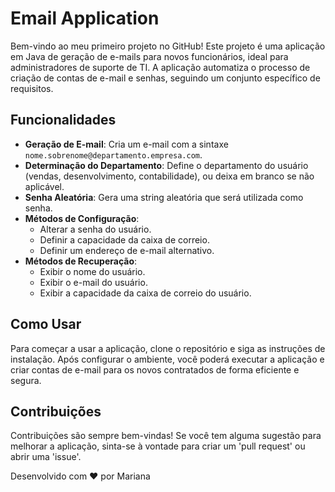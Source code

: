 # Email Application

Bem-vindo ao meu primeiro projeto no GitHub! Este projeto é uma aplicação em Java de geração de e-mails para novos funcionários, ideal para administradores de suporte de TI. A aplicação automatiza o processo de criação de contas de e-mail e senhas, seguindo um conjunto específico de requisitos.

## Funcionalidades

- **Geração de E-mail**: Cria um e-mail com a sintaxe `nome.sobrenome@departamento.empresa.com`.
- **Determinação do Departamento**: Define o departamento do usuário (vendas, desenvolvimento, contabilidade), ou deixa em branco se não aplicável.
- **Senha Aleatória**: Gera uma string aleatória que será utilizada como senha.
- **Métodos de Configuração**:
  - Alterar a senha do usuário.
  - Definir a capacidade da caixa de correio.
  - Definir um endereço de e-mail alternativo.
- **Métodos de Recuperação**:
  - Exibir o nome do usuário.
  - Exibir o e-mail do usuário.
  - Exibir a capacidade da caixa de correio do usuário.

## Como Usar

Para começar a usar a aplicação, clone o repositório e siga as instruções de instalação. Após configurar o ambiente, você poderá executar a aplicação e criar contas de e-mail para os novos contratados de forma eficiente e segura.

## Contribuições

Contribuições são sempre bem-vindas! Se você tem alguma sugestão para melhorar a aplicação, sinta-se à vontade para criar um 'pull request' ou abrir uma 'issue'.


Desenvolvido com ❤️ por Mariana
